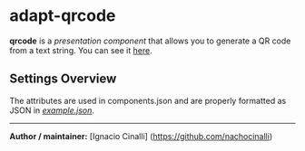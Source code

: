 # adapt-qrcode

**qrcode** is a *presentation component*  that allows you to generate a QR code from a text string. You can see it [here](https://adaptlearning-no-core.web.app/#/id/po-110).


## Settings Overview
The attributes are used in components.json and are properly formatted as JSON in  [*example.json*](https://github.com/nachocinalli/adapt-qrcode/blob/master/example.json).

----------------------------


**Author / maintainer:** [Ignacio Cinalli] (https://github.com/nachocinalli)  